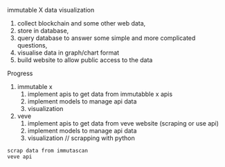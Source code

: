 immutable X data visualization


1) collect blockchain and some other web data,
2) store in database,
3) query database to answer some simple and more complicated questions,
4) visualise data in graph/chart format
5) build website to allow public access to the data


Progress
   1. immutable x
        1) implement apis to get data from immutabble x apis
        2) implement models to manage api data
        3) visualization
   2. veve
        1) implement apis to get data from veve website (scraping or use api)
        2) implement models to manage api data 
        3) visualization
    // scrapping with python
    
    scrap data from immutascan
    veve api
